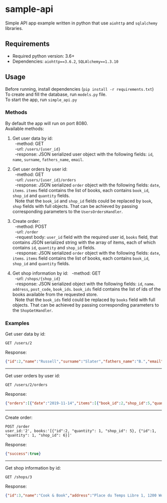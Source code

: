 # sample-api

Simple API app example written in python that use `aiohttp` and `sqlalchemy` libraries.

## Requirements
* Required python version: 3.6+
* Dependencies: `aiohttp==3.6.2`, `SQLAlchemy==1.3.10`

## Usage
Before running, install dependencies (`pip install -r requirements.txt`)  
To create and fill the database, run `models.py` file.  
To start the app, run `simple_api.py`

### Methods
By default the app will run on port 8080.  
Available methods:
1. Get user data by id:  
&nbsp;&nbsp;-method: GET  
&nbsp;&nbsp;-url: `/users/{user_id}`  
&nbsp;&nbsp;-response: JSON serialized user object with the following fields: `id`, `name`, `surname`, `fathers_name`, `email`.

2. Get user orders by user id:  
&nbsp;&nbsp;-method: GET  
&nbsp;&nbsp;-url: `/users/{user_id}/orders`  
&nbsp;&nbsp;-response: JSON serialized `order` object with the following fields: `date`, `items`. `items` field contains the list of books, each contains `book_id`, `shop_id` and `quantity` fields.  
&nbsp;&nbsp;Note that the `book_id` and `shop_id` fields could be replaced by `book`, `shop` fields with full objects. That can be achieved by passing corresponding parameters to the `UsersOrdersHandler`.

3. Create order:  
&nbsp;&nbsp;-method: POST  
&nbsp;&nbsp;-url: `/order`  
&nbsp;&nbsp;-request body: `user_id` field with the required user id, `books` field, that contains JSON serialized string with the array of items, each of which contains `id`, `quantity` and `shop_id` fields.  
&nbsp;&nbsp;-response: JSON serialized `order` object with the following fields: `date`, `items`. `items` field contains the list of books, each contains `book_id`, `shop_id` and `quantity` fields.  

4. Get shop information by id:
&nbsp;&nbsp;-method: GET  
&nbsp;&nbsp;-url: `/shops/{shop_id}`  
&nbsp;&nbsp;-response: JSON serialized object with the following fields: `id`, `name`. `address`, `post_code`, `book_ids`. `book_ids` field contains the list of ids of the books available from the requested store.  
&nbsp;&nbsp;Note that the `book_ids` field could be replaced by `books` field with full objects. That can be achieved by passing corresponding parameters to the `ShopGetHandler`.

### Examples
Get user data by id:
```
GET /users/2
```
Response:
```json
{"id":2,"name":"Russell","surname":"Slater","fathers_name":"B.","email":"RussellBSlater@rhyta.com"}
```
---
Get user orders by user id:
```
GET /users/2/orders
```
Response:
```json
{"orders":[{"date":"2019-11-14","items":[{"book_id":2,"shop_id":5,"quantity":1},{"book_id":3,"shop_id":6,"quantity":1}]}]}
```
---
Create order:
```
POST /order
user_id:'2', books:'[{"id":2, "quantity": 1, "shop_id": 5}, {"id":1, "quantity": 1, "shop_id": 6}]'
```
Response:
```json
{"success":true}
```
---
Get shop information by id:
```
GET /shops/3
```
Response:
```json
{"id":3,"name":"Cook & Book","address":"Place du Temps Libre 1, 1200 Woluwe-Saint-Lambert, Belgium","post_code":"","book_ids":[2,7,5,3,10,4,8,6,1]}
```
